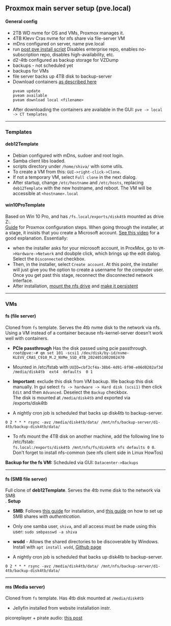 ## Proxmox main server setup (pve.local) 


#### General config
- 2TB WD nvme for OS and VMs, Proxmox manages it.
- 4TB Klevv Cras nvme for nfs share via file-server VM
- mDns configured on server, name pve.local
- run [post pve install script](https://community-scripts.github.io/ProxmoxVE/scripts?id=post-pve-install) Disables enterprise repo, enables no-subscription repo, disables high-availability, etc.
- d2-4tb configured as backup storage for VZDump
- backups - not scheduled yet
- backups for VMs
- file server backs up 4TB disk to backup-server
- Download containers [as described here](https://pve.proxmox.com/wiki/Linux_Container#pct_container_images)
  ```
  pveam update
  pveam available
  pveam download local <filename>
  ```
- After downloading the containers are available in the GUI: `pve -> local -> CT templates`

---
### Templates

#### deb12Template 
- Debian configured with mDns, sudoer and root login.
- Samba client libs loaded.
- scripts directory under `/home/shiva/` with some utils.
- To create a VM from this: `GUI->right-click->Clone`. 
- If not a temporary VM, select `Full clone` in the next dialog.
- After startup, change `/etc/hostname` and `/etc/hosts`, replacing `deb12Template` with the new hostname, and reboot. The VM will be accessible at `<hostname>.local`

#### win10ProTemplate

Based on Win 10 Pro, and has `/fs.local/exports/disk4tb` mounted as drive Z:. <br>
[Guide](https://pve.proxmox.com/wiki/Windows_10_guest_best_practices)
for Proxmox configuration steps. When going through the installer, at a stage, it insists that you create 
a Microsoft account. [See this video](https://www.youtube.com/watch?v=45n6_7DnrWc)
for a good explanation. Essentially:

  - when the installer asks for your microsoft account, in ProxMox, go to 
`VM->Hardware->Network` and doubple click, which brings up the edit dialog. Select the `Disconnected` checkbox. 
  - Then, in the installer, select `Create account`. At this point, the installer will just give you the option to create a username for the computer user. Once you get past this stage, reconnect the disconnected network interface.
  - After installation, [mount the nfs drive](https://www.dell.com/support/kbdoc/en-us/000019642/ecs-how-to-mount-nfs-share-on-windows-client)
and [make it persistent](https://www.opswat.com/docs/mdss/knowledge-base/windows-deployment--how-to-create-a-persistent-mount-for-smb-and)


---
### VMs

#### fs (file server)
Cloned from `fs` template. Serves the 4tb nvme disk to the network via nfs. Using a VM instead of a container because nfs-kernel-server doesn't work well with containers.
- **PCIe passthrough** Has the disk passed using pcie passthrough.
`root@pve:~# qm set 101 -scsi1 /dev/disk/by-id/nvme-KLEVV_CRAS_C910_M.2_NVMe_SSD_4TB_2024051002002470`

- Mounted in /etc/fstab with `UUID=cbf3cf4a-38b6-4d91-8f90-e06d0202af3d  /media/disk4tb  ext4  defaults  0 1
`

- **Important:** exclude this disk from VM backup. We backup this disk manually. In gui select `fs -> hardware -> Hard disk (scsi1)` then click `Edit` and then `Advanced`. Deselect the `Backup` checkbox. <br>The disk is mounted at `/media/disk4tb` and exported via /exports/disk4tb
- A nightly cron job is scheduled that backs up disk4tb to backup-server.
```
0 2 * * * rsync -avz /media/disk4tb/data/ /mnt/nfs/backup-server/d1-4tb/backup-disk4tb/data/
```

- To nfs mount the 4TB disk on another machine, add the following line to /etc/fstab:<br> `fs.local:/exports/disk4tb /mnt/nfs/fs/disk4tb nfs defaults 0 0`. Don't forget to install nfs-common (see nfs client side in Linux HowTos)

**Backup for the fs VM:**  Scheduled via GUI: `Datacenter->Backups`

---
#### fs (SMB file server)
Full clone of **deb12Template**. Serves the 4tb nvme disk to the network via SMB<br>.
**Setup**
- **SMB**: Follows [this guide](https://ubuntu.com/tutorials/install-and-configure-samba#2-installing-samba) for installation, and 
[this guide](https://www.virtono.com/community/tutorial-how-to/samba-sharing-with-authentication/) on how to set up SMB shares *with authentication*.
- Only one samba user, `shiva`, and all access must be made using this user: `sudo smbpasswd -a shiva`

- **wsdd** - Allows the shared directories to be discoverable by Windows. Install with `apt install wsdd`, [Github page](https://github.com/christgau/wsdd/tree/master)

- A nightly cron job is scheduled that backs up disk4tb to backup-server.
```
0 2 * * * rsync -avz /media/disk4tb/data/ /mnt/nfs/backup-server/d1-4tb/backup-disk4tb/data/
```
---
#### ms (Media server)
Cloned from `fs` template. Has 4tb disk mounted at `/media/disk4tb`
- Jellyfin installed from website installation instr.


picoreplayer + pirate audio: [this post](https://forums.lyrion.org/forum/user-forums/linux-unix/108174-jivelite-on-a-pirate-audio-240x240-screen/page24?111502-Jivelite-on-a-Pirate-Audio-240x240-screen=&viewfull=1#post1421255)




















